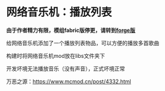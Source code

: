 # 网络音乐机：播放列表

**由于作者精力有限，模组fabric版停更，请转到[forge版](https://gitee.com/gly091020/netMusicListForge)**

给网络音乐机添加了一个播放列表物品，可以方便的播放多首歌曲

构建时将网络音乐机mod放在libs文件夹下

开发坏境无法播放音乐（没有声音），正式坏境正常

万恶之源：https://www.mcmod.cn/post/4332.html
